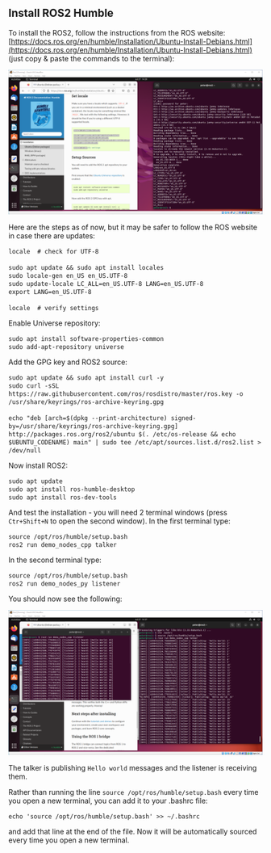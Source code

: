 ## Install ROS2 Humble

To install the ROS2, follow the instructions from the ROS website: [https://docs.ros.org/en/humble/Installation/Ubuntu-Install-Debians.html](https://docs.ros.org/en/humble/Installation/Ubuntu-Install-Debians.html)
(just copy & paste the commands to the terminal):

![Install ROS2 step 1](resources/ros_install0.png)

Here are the steps as of now, but it may be safer to follow the ROS website in case there are updates:

    locale  # check for UTF-8

    sudo apt update && sudo apt install locales
    sudo locale-gen en_US en_US.UTF-8
    sudo update-locale LC_ALL=en_US.UTF-8 LANG=en_US.UTF-8
    export LANG=en_US.UTF-8
    
    locale  # verify settings


Enable Universe repository:

    sudo apt install software-properties-common
    sudo add-apt-repository universe

Add the GPG key and ROS2 source:

    sudo apt update && sudo apt install curl -y
    sudo curl -sSL https://raw.githubusercontent.com/ros/rosdistro/master/ros.key -o /usr/share/keyrings/ros-archive-keyring.gpg

    echo "deb [arch=$(dpkg --print-architecture) signed-by=/usr/share/keyrings/ros-archive-keyring.gpg] http://packages.ros.org/ros2/ubuntu $(. /etc/os-release && echo $UBUNTU_CODENAME) main" | sudo tee /etc/apt/sources.list.d/ros2.list > /dev/null

Now install ROS2:

    sudo apt update
    sudo apt install ros-humble-desktop
    sudo apt install ros-dev-tools

And test the installation - you will need 2 terminal windows (press `Ctr+Shift+N` to open the second window).
In the first terminal type:

    source /opt/ros/humble/setup.bash
    ros2 run demo_nodes_cpp talker

In the second terminal type:

    source /opt/ros/humble/setup.bash
    ros2 run demo_nodes_py listener

You should now see the following:

![Install ROS2 step 2](resources/ros_install04.png)

The talker is publishing `Hello world` messages and the listener is receiving them.

Rather than running the line `source /opt/ros/humble/setup.bash` every time you open a new terminal, you can add it to your .bashrc file:

    echo 'source /opt/ros/humble/setup.bash' >> ~/.bashrc

and add that line at the end of the file. Now it will be automatically sourced every time you open a new terminal.